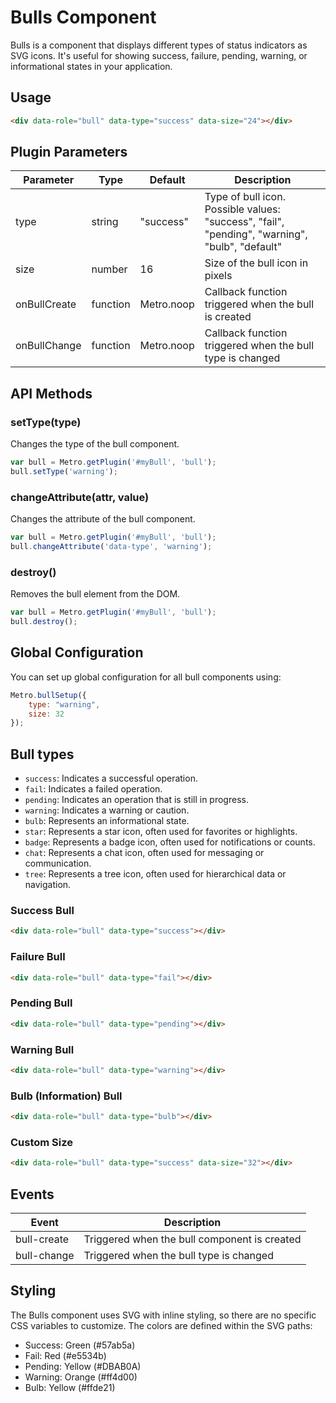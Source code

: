 # Bulls Component

Bulls is a component that displays different types of status indicators as SVG icons. It's useful for showing success, failure, pending, warning, or informational states in your application.

## Usage

```html
<div data-role="bull" data-type="success" data-size="24"></div>
```

## Plugin Parameters

| Parameter | Type | Default | Description |
| --- | --- | --- | --- |
| type | string | "success" | Type of bull icon. Possible values: "success", "fail", "pending", "warning", "bulb", "default" |
| size | number | 16 | Size of the bull icon in pixels |
| onBullCreate | function | Metro.noop | Callback function triggered when the bull is created |
| onBullChange | function | Metro.noop | Callback function triggered when the bull type is changed |

## API Methods

### setType(type)
Changes the type of the bull component.

```javascript
var bull = Metro.getPlugin('#myBull', 'bull');
bull.setType('warning');
```

### changeAttribute(attr, value)
Changes the attribute of the bull component.

```javascript
var bull = Metro.getPlugin('#myBull', 'bull');
bull.changeAttribute('data-type', 'warning');
```

### destroy()
Removes the bull element from the DOM.

```javascript
var bull = Metro.getPlugin('#myBull', 'bull');
bull.destroy();
```

## Global Configuration

You can set up global configuration for all bull components using:

```javascript
Metro.bullSetup({
    type: "warning",
    size: 32
});
```

## Bull types

- `success`: Indicates a successful operation.
- `fail`: Indicates a failed operation.
- `pending`: Indicates an operation that is still in progress.
- `warning`: Indicates a warning or caution.
- `bulb`: Represents an informational state.
- `star`: Represents a star icon, often used for favorites or highlights.
- `badge`: Represents a badge icon, often used for notifications or counts.
- `chat`: Represents a chat icon, often used for messaging or communication.
- `tree`: Represents a tree icon, often used for hierarchical data or navigation.

### Success Bull
```html
<div data-role="bull" data-type="success"></div>
```

### Failure Bull
```html
<div data-role="bull" data-type="fail"></div>
```

### Pending Bull
```html
<div data-role="bull" data-type="pending"></div>
```

### Warning Bull
```html
<div data-role="bull" data-type="warning"></div>
```

### Bulb (Information) Bull
```html
<div data-role="bull" data-type="bulb"></div>
```

### Custom Size
```html
<div data-role="bull" data-type="success" data-size="32"></div>
```

## Events

| Event | Description |
| --- | --- |
| bull-create | Triggered when the bull component is created |
| bull-change | Triggered when the bull type is changed |

## Styling

The Bulls component uses SVG with inline styling, so there are no specific CSS variables to customize. The colors are defined within the SVG paths:

- Success: Green (#57ab5a)
- Fail: Red (#e5534b)
- Pending: Yellow (#DBAB0A)
- Warning: Orange (#ff4d00)
- Bulb: Yellow (#ffde21)
